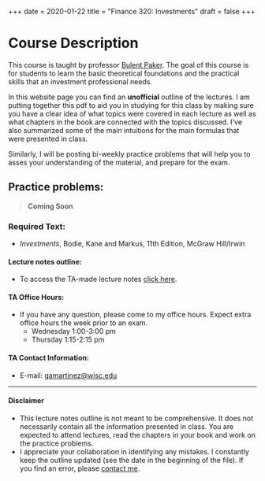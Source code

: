 +++
date = 2020-01-22
title = "Finance 320: Investments"
draft = false
+++

# Course Description

This course is taught by professor [Bulent Paker](https://bus.wisc.edu/faculty/bulent-paker).
The goal of this course is for students to learn the basic theoretical foundations and the practical skills that an investment professional needs.

In this website page you can find an **unofficial** outline of the lectures.
I am putting together this pdf to aid you in studying for this class by making sure you have a clear idea of what topics were covered in each lecture as well as what chapters in the book are connected with the topics discussed. I've also summarized some of the main intuitions for the main formulas that were presented in class.

Similarly, I will be posting bi-weekly practice problems that will help you to asses your understanding of the material, and prepare for the exam.

## Practice problems:
> **Coming Soon**
>
>

### Required Text:

* *Investments*, Bodie, Kane and Markus, 11th Edition, McGraw Hill/Irwin

#### Lecture notes outline:

* To access the TA-made lecture notes [click here](https://www.dropbox.com/s/y9nckrf02mjmw6y/Notes_320.pdf?raw=1).

#### TA Office Hours:

* If you have any question, please come to my office hours. Expect extra office hours the week prior to an exam.
  * Wednesday 1:00-3:00 pm
  *  Thursday 1:15-2:15  pm

#### TA Contact Information:

  * E-mail: [gamartinez@wisc.edu](mailto:gamartinez@wisc.edu)


---
#### Disclaimer
* This lecture notes outline is not meant to be comprehensive. It does not necessarily contain all the information presented in class. You are expected to attend lectures, read the chapters in your book and work on the practice problems.
* I appreciate your collaboration in identifying any mistakes. I constantly keep the outline updated (see the date in the beginning of the file). If you find an error, please [contact me](mailto:gamartinez@wisc.edu).
